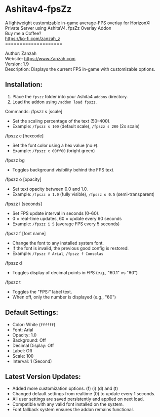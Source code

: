 # Ashitav4-fpsZz
A lightweight customizable in-game average-FPS overlay for HorizonXI Private Server using AshitaV4.
fpsZz Overlay Addon<br>
Buy me a Coffee?<br>
https://ko-fi.com/zanzah_z<br>
====================<br>

Author: Zanzah<br>
Website: https://www.Zanzah.com<br>
Version: 1.9<br>
Description: Displays the current FPS in-game with customizable options.<br>

Installation:
-------------
1. Place the `fpszz` folder into your Ashita4 `addons` directory.
2. Load the addon using `/addon load fpszz`.

Commands:
/fpszz s [scale]
- Set the scaling percentage of the text (50–400).
- Example: `/fpszz s 100` (default scale), `/fpszz s 200` (2x scale)

/fpszz c [hexcode]
- Set the font color using a hex value (no `#`).
- Example: `/fpszz c 00ff00` (bright green)

/fpszz bg
- Toggles background visibility behind the FPS text.

/fpszz o [opacity]
- Set text opacity between 0.0 and 1.0.
- Example: `/fpszz o 1.0` (fully visible), `/fpszz o 0.5` (semi-transparent)

/fpszz i [seconds]
- Set FPS update interval in seconds (0–60).
- 0 = real-time updates, 60 = update every 60 seconds
- Example: `/fpszz i 5` (average FPS every 5 seconds)

/fpszz f [font name]
- Change the font to any installed system font.
- If the font is invalid, the previous good config is restored.
- Example: `/fpszz f Arial`, `/fpszz f Consolas`

/fpszz d
- Toggles display of decimal points in FPS (e.g., "60.1" vs "60")

/fpszz t
- Toggles the "FPS:" label text.
- When off, only the number is displayed (e.g., "60")

Default Settings:
-----------------
- Color: White (`ffffff`)
- Font: Arial
- Opacity: 1.0
- Background: Off
- Decimal Display: Off
- Label: Off
- Scale: 100
- Interval: 1 (Second)

Latest Version Updates:
------
- Added more customization options. (f) (i) (d) and (t)
- Changed default settings from realtime (0) to update every 1 seconds.
- All user settings are saved persistently and applied on next load.
- Compatible with any valid font installed on the system.
- Font fallback system ensures the addon remains functional.

